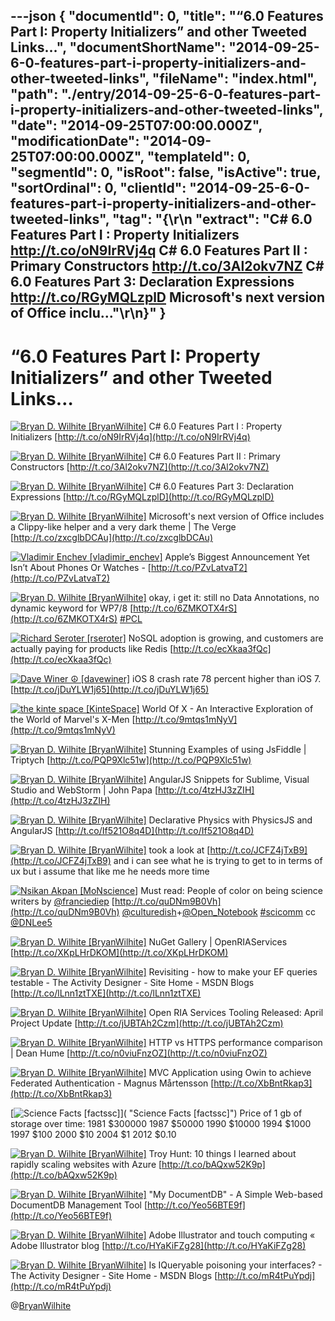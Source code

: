 ---json
{
  "documentId": 0,
  "title": "“6.0 Features Part I: Property Initializers” and other Tweeted Links…",
  "documentShortName": "2014-09-25-6-0-features-part-i-property-initializers-and-other-tweeted-links",
  "fileName": "index.html",
  "path": "./entry/2014-09-25-6-0-features-part-i-property-initializers-and-other-tweeted-links",
  "date": "2014-09-25T07:00:00.000Z",
  "modificationDate": "2014-09-25T07:00:00.000Z",
  "templateId": 0,
  "segmentId": 0,
  "isRoot": false,
  "isActive": true,
  "sortOrdinal": 0,
  "clientId": "2014-09-25-6-0-features-part-i-property-initializers-and-other-tweeted-links",
  "tag": "{\r\n  \"extract\": \"C# 6.0 Features Part I : Property Initializers <http://t.co/oN9IrRVj4q>  C# 6.0 Features Part II : Primary Constructors <http://t.co/3Al2okv7NZ>  C# 6.0 Features Part 3: Declaration Expressions <http://t.co/RGyMQLzplD>  Microsoft's next version of Office inclu...\"\r\n}"
}
---

# “6.0 Features Part I: Property Initializers” and other Tweeted Links…

[<img alt="Bryan D. Wilhite [BryanWilhite]" src="https://songhay.blob.core.windows.net/shared-social-twitter/BryanWilhite.jpeg">](http://t.co/UNdqV0Z1zz "Bryan D. Wilhite [BryanWilhite]") <span>C# 6.0 Features Part I : Property Initializers [http://t.co/oN9IrRVj4q](http://t.co/oN9IrRVj4q)</span>

[<img alt="Bryan D. Wilhite [BryanWilhite]" src="https://songhay.blob.core.windows.net/shared-social-twitter/BryanWilhite.jpeg">](http://t.co/UNdqV0Z1zz "Bryan D. Wilhite [BryanWilhite]") <span>C# 6.0 Features Part II : Primary Constructors [http://t.co/3Al2okv7NZ](http://t.co/3Al2okv7NZ)</span>

[<img alt="Bryan D. Wilhite [BryanWilhite]" src="https://songhay.blob.core.windows.net/shared-social-twitter/BryanWilhite.jpeg">](http://t.co/UNdqV0Z1zz "Bryan D. Wilhite [BryanWilhite]") <span>C# 6.0 Features Part 3: Declaration Expressions [http://t.co/RGyMQLzplD](http://t.co/RGyMQLzplD)</span>

[<img alt="Bryan D. Wilhite [BryanWilhite]" src="https://songhay.blob.core.windows.net/shared-social-twitter/BryanWilhite.jpeg">](http://t.co/UNdqV0Z1zz "Bryan D. Wilhite [BryanWilhite]") <span>Microsoft's next version of Office includes a Clippy-like helper and a very dark theme | The Verge [http://t.co/zxcglbDCAu](http://t.co/zxcglbDCAu)</span>

[<img alt="Vladimir Enchev [vladimir_enchev]" src="https://songhay.blob.core.windows.net/shared-social-twitter/vladimir_enchev.jpg">](http://t.co/oPdcKJYELv "Vladimir Enchev [vladimir_enchev]") <span>Apple’s Biggest Announcement Yet Isn’t About Phones Or Watches - [http://t.co/PZvLatvaT2](http://t.co/PZvLatvaT2)</span>

[<img alt="Bryan D. Wilhite [BryanWilhite]" src="https://songhay.blob.core.windows.net/shared-social-twitter/BryanWilhite.jpeg">](http://t.co/UNdqV0Z1zz "Bryan D. Wilhite [BryanWilhite]") <span>okay, i get it: still no Data Annotations, no dynamic keyword for WP7/8 [http://t.co/6ZMKOTX4rS](http://t.co/6ZMKOTX4rS) [#PCL](http://search.twitter.com/search?q=%23PCL)</span>

[<img alt="Richard Seroter [rseroter]" src="https://songhay.blob.core.windows.net/shared-social-twitter/rseroter.png">](http://t.co/mLgzuZtN4S "Richard Seroter [rseroter]") <span>NoSQL adoption is growing, and customers are actually paying for products like Redis [http://t.co/ecXkaa3fQc](http://t.co/ecXkaa3fQc)</span>

[<img alt="Dave Winer ☮ [davewiner]" src="https://songhay.blob.core.windows.net/shared-social-twitter/davewiner.jpeg">](http://t.co/fuxogiHMsn "Dave Winer ☮ [davewiner]") <span>iOS 8 crash rate 78 percent higher than iOS 7. [http://t.co/jDuYLW1j65](http://t.co/jDuYLW1j65)</span>

[<img alt="the kinte space [KinteSpace]" src="https://songhay.blob.core.windows.net/shared-social-twitter/KinteSpace.png">](http://t.co/s5roAXuR0y "the kinte space [KinteSpace]") <span>World Of X - An Interactive Exploration of the World of Marvel's X-Men [http://t.co/9mtqs1mNyV](http://t.co/9mtqs1mNyV)</span>

[<img alt="Bryan D. Wilhite [BryanWilhite]" src="https://songhay.blob.core.windows.net/shared-social-twitter/BryanWilhite.jpeg">](http://t.co/UNdqV0Z1zz "Bryan D. Wilhite [BryanWilhite]") <span>Stunning Examples of using JsFiddle | Triptych [http://t.co/PQP9Xlc51w](http://t.co/PQP9Xlc51w)</span>

[<img alt="Bryan D. Wilhite [BryanWilhite]" src="https://songhay.blob.core.windows.net/shared-social-twitter/BryanWilhite.jpeg">](http://t.co/UNdqV0Z1zz "Bryan D. Wilhite [BryanWilhite]") <span>AngularJS Snippets for Sublime, Visual Studio and WebStorm | John Papa [http://t.co/4tzHJ3zZIH](http://t.co/4tzHJ3zZIH)</span>

[<img alt="Bryan D. Wilhite [BryanWilhite]" src="https://songhay.blob.core.windows.net/shared-social-twitter/BryanWilhite.jpeg">](http://t.co/UNdqV0Z1zz "Bryan D. Wilhite [BryanWilhite]") <span>Declarative Physics with PhysicsJS and AngularJS [http://t.co/If521O8q4D](http://t.co/If521O8q4D)</span>

[<img alt="Bryan D. Wilhite [BryanWilhite]" src="https://songhay.blob.core.windows.net/shared-social-twitter/BryanWilhite.jpeg">](http://t.co/UNdqV0Z1zz "Bryan D. Wilhite [BryanWilhite]") <span>took a look at [http://t.co/JCFZ4jTxB9](http://t.co/JCFZ4jTxB9) and i can see what he is trying to get to in terms of ux but i assume that like me he needs more time</span>

[<img alt="Nsikan Akpan [MoNscience]" src="https://songhay.blob.core.windows.net/shared-social-twitter/MoNscience.jpeg">](http://t.co/8Ev8qGzllr "Nsikan Akpan [MoNscience]") <span>Must read: People of color on being science writers by [@franciediep](http://twitter.com/franciediep) [http://t.co/quDNm9B0Vh](http://t.co/quDNm9B0Vh) [@culturedish](http://twitter.com/culturedish)+[@Open_Notebook](http://twitter.com/Open_Notebook) [#scicomm](http://search.twitter.com/search?q=%23scicomm) cc [@DNLee5](http://twitter.com/DNLee5)</span>

[<img alt="Bryan D. Wilhite [BryanWilhite]" src="https://songhay.blob.core.windows.net/shared-social-twitter/BryanWilhite.jpeg">](http://t.co/UNdqV0Z1zz "Bryan D. Wilhite [BryanWilhite]") <span>NuGet Gallery | OpenRIAServices [http://t.co/XKpLHrDKOM](http://t.co/XKpLHrDKOM)</span>

[<img alt="Bryan D. Wilhite [BryanWilhite]" src="https://songhay.blob.core.windows.net/shared-social-twitter/BryanWilhite.jpeg">](http://t.co/UNdqV0Z1zz "Bryan D. Wilhite [BryanWilhite]") <span>Revisiting - how to make your EF queries testable - The Activity Designer - Site Home - MSDN Blogs [http://t.co/lLnn1ztTXE](http://t.co/lLnn1ztTXE)</span>

[<img alt="Bryan D. Wilhite [BryanWilhite]" src="https://songhay.blob.core.windows.net/shared-social-twitter/BryanWilhite.jpeg">](http://t.co/UNdqV0Z1zz "Bryan D. Wilhite [BryanWilhite]") <span>Open RIA Services Tooling Released: April Project Update [http://t.co/jUBTAh2Czm](http://t.co/jUBTAh2Czm)</span>

[<img alt="Bryan D. Wilhite [BryanWilhite]" src="https://songhay.blob.core.windows.net/shared-social-twitter/BryanWilhite.jpeg">](http://t.co/UNdqV0Z1zz "Bryan D. Wilhite [BryanWilhite]") <span>HTTP vs HTTPS performance comparison | Dean Hume [http://t.co/n0viuFnzOZ](http://t.co/n0viuFnzOZ)</span>

[<img alt="Bryan D. Wilhite [BryanWilhite]" src="https://songhay.blob.core.windows.net/shared-social-twitter/BryanWilhite.jpeg">](http://t.co/UNdqV0Z1zz "Bryan D. Wilhite [BryanWilhite]") <span>MVC Application using Owin to achieve Federated Authentication - Magnus Mårtensson [http://t.co/XbBntRkap3](http://t.co/XbBntRkap3)</span>

[<img alt="Science Facts [factssc]" src="https://songhay.blob.core.windows.net/shared-social-twitter/factssc.jpeg">]( "Science Facts [factssc]") <span>Price of 1 gb of storage over time: 1981 $300000 1987 $50000 1990 $10000 1994 $1000 1997 $100 2000 $10 2004 $1 2012 $0.10</span>

[<img alt="Bryan D. Wilhite [BryanWilhite]" src="https://songhay.blob.core.windows.net/shared-social-twitter/BryanWilhite.jpeg">](http://t.co/UNdqV0Z1zz "Bryan D. Wilhite [BryanWilhite]") <span>Troy Hunt: 10 things I learned about rapidly scaling websites with Azure [http://t.co/bAQxw52K9p](http://t.co/bAQxw52K9p)</span>

[<img alt="Bryan D. Wilhite [BryanWilhite]" src="https://songhay.blob.core.windows.net/shared-social-twitter/BryanWilhite.jpeg">](http://t.co/UNdqV0Z1zz "Bryan D. Wilhite [BryanWilhite]") <span>"My DocumentDB" - A Simple Web-based DocumentDB Management Tool [http://t.co/Yeo56BTE9f](http://t.co/Yeo56BTE9f)</span>

[<img alt="Bryan D. Wilhite [BryanWilhite]" src="https://songhay.blob.core.windows.net/shared-social-twitter/BryanWilhite.jpeg">](http://t.co/UNdqV0Z1zz "Bryan D. Wilhite [BryanWilhite]") <span>Adobe Illustrator and touch computing « Adobe Illustrator blog [http://t.co/HYaKiFZg28](http://t.co/HYaKiFZg28)</span>

[<img alt="Bryan D. Wilhite [BryanWilhite]" src="https://songhay.blob.core.windows.net/shared-social-twitter/BryanWilhite.jpeg">](http://t.co/UNdqV0Z1zz "Bryan D. Wilhite [BryanWilhite]") <span>Is IQueryable poisoning your interfaces? - The Activity Designer - Site Home - MSDN Blogs [http://t.co/mR4tPuYpdj](http://t.co/mR4tPuYpdj)</span>

@[BryanWilhite](https://twitter.com/BryanWilhite)
